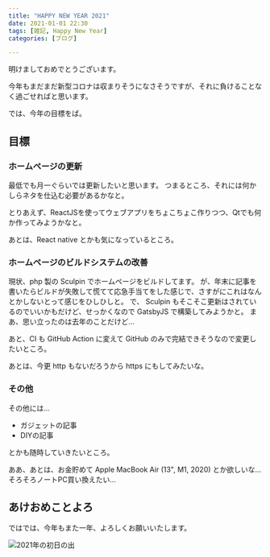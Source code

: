 ```yaml
---
title: "HAPPY NEW YEAR 2021"
date: 2021-01-01 22:30
tags: [雑記, Happy New Year]
categories: [ブログ]

---
```


明けましておめでとうございます。

今年もまだまだ新型コロナは収まりそうになさそうですが、それに負けることなく過ごせればと思います。

では、今年の目標をば。

## 目標

### ホームページの更新

最低でも月一ぐらいでは更新したいと思います。
つまるところ、それには何かしらネタを仕込む必要があるかなと。

とりあえず、ReactJSを使ってウェブアプリをちょこちょこ作りつつ、Qtでも何か作ってみようかなと。

あとは、React native とかも気になっているところ。

### ホームページのビルドシステムの改善

現状、php 製の Sculpin でホームページをビルドしてます。
が、年末に記事を書いたらビルドが失敗して慌てて応急手当てをした感じで、さすがにこれはなんとかしないとって感じをひしひしと。
で、 Sculpin もそこそこ更新はされているのでいいかもだけど、せっかくなので GatsbyJS で構築してみようかと。
まあ、思い立ったのは去年のことだけど...

あと、CI も GitHub Action に変えて GitHub のみで完結できそうなので変更したいところ。

あとは、今更 http もないだろうから https にもしてみたいな。

### その他

その他には...

* ガジェットの記事
* DIYの記事

とかも随時していきたいところ。

ああ、あとは、お金貯めて Apple MacBook Air (13", M1, 2020) とか欲しいな... そろそろノートPC買い換えたい...

## あけおめことよろ

ではでは、今年もまた一年、よろしくお願いいたします。

![2021年の初日の出](/imges/20210101_first_sunrise.jpg)
